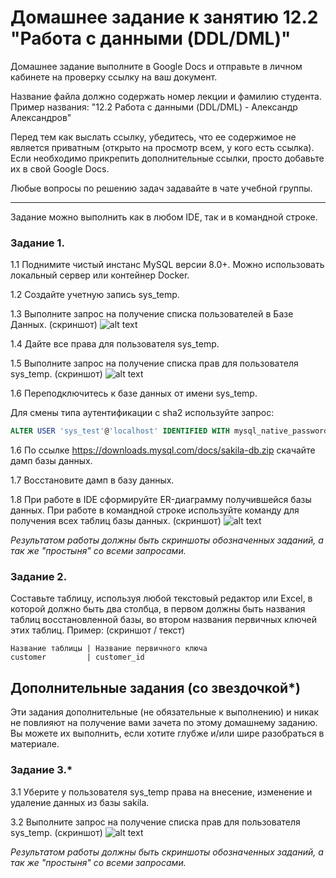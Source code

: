 # Домашнее задание к занятию 12.2 "Работа с данными (DDL/DML)"

Домашнее задание выполните в Google Docs и отправьте в личном кабинете на проверку ссылку на ваш документ.

Название файла должно содержать номер лекции и фамилию студента. Пример названия: "12.2 Работа с данными (DDL/DML) - Александр Александров"

Перед тем как выслать ссылку, убедитесь, что ее содержимое не является приватным (открыто на просмотр всем, у кого есть ссылка). Если необходимо прикрепить дополнительные ссылки, просто добавьте их в свой Google Docs.

Любые вопросы по решению задач задавайте в чате учебной группы.


---

Задание можно выполнить как в любом IDE, так и в командной строке.

### Задание 1.
1.1 Поднимите чистый инстанс MySQL версии 8.0+. Можно использовать локальный сервер или контейнер Docker.

1.2 Создайте учетную запись sys_temp. 

1.3 Выполните запрос на получение списка пользователей в Базе Данных. (скриншот)
![alt text](https://github.com/vasev85/mySQL1/blob/main/screens/ex1.png?raw=true)


1.4 Дайте все права для пользователя sys_temp. 

1.5 Выполните запрос на получение списка прав для пользователя sys_temp. (скриншот)
![alt text](https://github.com/vasev85/mySQL1/blob/main/screens/ex1-2.png?raw=true)


1.6 Переподключитесь к базе данных от имени sys_temp.

Для смены типа аутентификации с sha2 используйте запрос: 
```sql
ALTER USER 'sys_test'@'localhost' IDENTIFIED WITH mysql_native_password BY 'password';
```
1.6 По ссылке https://downloads.mysql.com/docs/sakila-db.zip скачайте дамп базы данных.

1.7 Восстановите дамп в базу данных.

1.8 При работе в IDE сформируйте ER-диаграмму получившейся базы данных. При работе в командной строке используйте команду для получения всех таблиц базы данных. (скриншот)
![alt text](https://github.com/vasev85/mySQL1/blob/main/screens/ex1-3.png?raw=true)


*Результатом работы должны быть скриншоты обозначенных заданий, а так же "простыня" со всеми запросами.*


### Задание 2.
Составьте таблицу, используя любой текстовый редактор или Excel, в которой должно быть два столбца, в первом должны быть названия таблиц восстановленной базы, 
во втором названия первичных ключей этих таблиц. Пример: (скриншот / текст)
```
Название таблицы | Название первичного ключа
customer         | customer_id
```


## Дополнительные задания (со звездочкой*)
Эти задания дополнительные (не обязательные к выполнению) и никак не повлияют на получение вами зачета по этому домашнему заданию. Вы можете их выполнить, если хотите глубже и/или шире разобраться в материале.

### Задание 3.*
3.1 Уберите у пользователя sys_temp права на внесение, изменение и удаление данных из базы sakila.

3.2 Выполните запрос на получение списка прав для пользователя sys_temp. (скриншот)
![alt text](https://github.com/vasev85/mySQL1/blob/main/screens/ex3.png?raw=true)


*Результатом работы должны быть скриншоты обозначенных заданий, а так же "простыня" со всеми запросами.*
